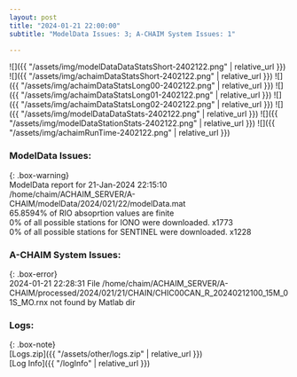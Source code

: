 ```yaml
---
layout: post
title: "2024-01-21 22:00:00"
subtitle: "ModelData Issues: 3; A-CHAIM System Issues: 1"

---
```


![]({{ "/assets/img/modelDataDataStatsShort-2402122.png" | relative_url }})
![]({{ "/assets/img/achaimDataStatsShort-2402122.png" | relative_url }})
![]({{ "/assets/img/achaimDataStatsLong00-2402122.png" | relative_url }})
![]({{ "/assets/img/achaimDataStatsLong01-2402122.png" | relative_url }})
![]({{ "/assets/img/achaimDataStatsLong02-2402122.png" | relative_url }})
![]({{ "/assets/img/modelDataDataStats-2402122.png" | relative_url }})
![]({{ "/assets/img/modelDataStationStats-2402122.png" | relative_url }})
![]({{ "/assets/img/achaimRunTime-2402122.png" | relative_url }})


### ModelData Issues:  
  
{: .box-warning}  
 ModelData report for 21-Jan-2024 22:15:10   
 /home/chaim/ACHAIM_SERVER/A-CHAIM/modelData/2024/021/22/modelData.mat   
 65.8594% of RIO absoprtion values are finite   
 0% of all possible stations for IONO were downloaded. x1773   
 0% of all possible stations for SENTINEL were downloaded. x1228   
  
### A-CHAIM System Issues:  
  
{: .box-error}  
2024-01-21 22:28:31 File /home/chaim/ACHAIM_SERVER/A-CHAIM/processed/2024/021/21/CHAIN/CHIC00CAN_R_20240212100_15M_01S_MO.rnx not found by Matlab dir  

### Logs:  
  
{: .box-note}  
[Logs.zip]({{ "/assets/other/logs.zip" | relative_url }})  
[Log Info]({{ "/logInfo" | relative_url }})  
